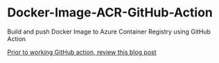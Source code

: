 # Docker-Image-ACR-GitHub-Action
Build and push Docker Image to Azure Container Registry using GitHub Action

[Prior to working GitHub action, review this blog post](https://thomasthornton.cloud/2022/12/14/build-and-push-docker-image-to-azure-container-registry-using-github-action/)
